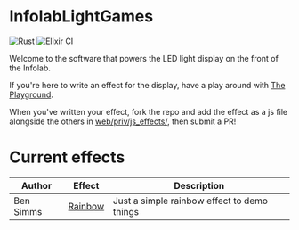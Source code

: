 # InfolabLightGames

![Rust](https://github.com/simmsb/infolab-lights/workflows/Rust/badge.svg)
![Elixir CI](https://github.com/simmsb/infolab-lights/workflows/Elixir%20CI/badge.svg)

Welcome to the software that powers the LED light display on the front of the
Infolab.


If you're here to write an effect for the display, have a play around with [The
Playground](https://infolab.bensimms.moe/playground).

When you've written your effect, fork the repo and add the effect as a js file
alongside the others in [web/priv/js_effects/](web/priv/js_effects/), then
submit a PR!


# Current effects

| Author    | Effect                                    | Description                                 |
|-----------|-------------------------------------------|---------------------------------------------|
| Ben Simms | [Rainbow](web/priv/js_effects/rainbow.js) | Just a simple rainbow effect to demo things |
